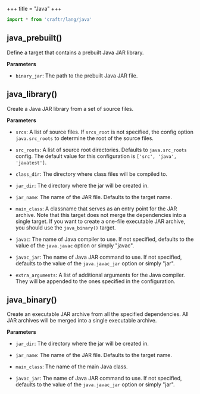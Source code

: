 +++
title = "Java"
+++

```python
import * from 'craftr/lang/java'
```

## java_prebuilt()

Define a target that contains a prebuilt Java JAR library.

__Parameters__

* `binary_jar`: The path to the prebuilt Java JAR file.

## java_library()

Create a Java JAR library from a set of source files.

__Parameters__

* `srcs`: A list of source files. If `srcs_root` is not specified, the config
  option `java.src_roots` to determine the root of the source files.

* `src_roots`: A list of source root directories. Defaults to `java.src_roots`
  config. The default value for this configuration is
  `['src', 'java', 'javatest']`.

* `class_dir`: The directory where class files will be compiled to.

* `jar_dir`: The directory where the jar will be created in.

* `jar_name`: The name of the JAR file. Defaults to the target name.

* `main_class`: A classname that serves as an entry point for the JAR archive.
  Note that this target does not merge the dependencies into a single target.
  If you want to create a one-file executable JAR archive, you should use the
  `java_binary()` target.

* `javac`: The name of Java compiler to use. If not specified, defaults to the
  value of the `java.javac` option or simply "javac".

* `javac_jar`: The name of Java JAR command to use. If not specified, defaults
  to the value of the `java.javac_jar` option or simply "jar".

* `extra_arguments`: A list of additional arguments for the Java compiler.
  They will be appended to the ones specified in the configuration.

## java_binary()

Create an executable JAR archive from all the specified dependencies. All
JAR archives will be merged into a single executable archive.

__Parameters__

* `jar_dir`: The directory where the jar will be created in.

* `jar_name`: The name of the JAR file. Defaults to the target name.

* `main_class`: The name of the main Java class.

* `javac_jar`: The name of Java JAR command to use. If not specified, defaults
  to the value of the `java.javac_jar` option or simply "jar".
